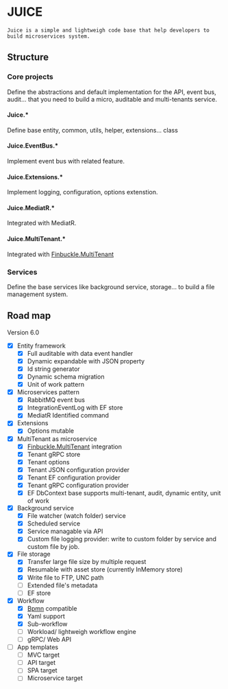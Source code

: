 # JUICE
`Juice is a simple and lightweigh code base that help developers to build microservices system.`

## Structure

### Core projects
Define the abstractions and default implementation for the API, event bus, audit...
that you need to build a micro, auditable and multi-tenants service.

#### Juice.*

Define base entity, common, utils, helper, extensions... class

#### Juice.EventBus.*

Implement event bus with related feature.

#### Juice.Extensions.*

Implement logging, configuration, options extenstion.

#### Juice.MediatR.*

Integrated with MediatR.

#### Juice.MultiTenant.*

Integrated with [Finbuckle.MultiTenant](https://github.com/Finbuckle/Finbuckle.MultiTenant)

### Services
Define the base services like background service, storage... to build a file management system.

## Road map

Version 6.0

- [x] Entity framework
    - [x] Full auditable with data event handler
    - [x] Dynamic expandable with JSON property
    - [x] Id string generator
    - [x] Dynamic schema migration
    - [x] Unit of work pattern
- [x] Microservices pattern
    - [x] RabbitMQ event bus
    - [x] IntegrationEventLog with EF store
    - [x] MediatR Identified command
- [x] Extensions
    - [x] Options mutable
- [x] MultiTenant as microservice
    - [x] [Finbuckle.MultiTenant](https://github.com/Finbuckle/Finbuckle.MultiTenant) integration
    - [x] Tenant gRPC store
    - [x] Tenant options
    - [x] Tenant JSON configuration provider
    - [x] Tenant EF configuration provider
    - [x] Tenant gRPC configuration provider
    - [x] EF DbContext base supports multi-tenant, audit, dynamic entity, unit of work
- [x] Background service
    - [x] File watcher (watch folder) service
    - [x] Scheduled service
    - [x] Service managable via API
    - [x] Custom file logging provider: write to custom folder by service and custom file by job.
- [x] File storage
    - [x] Transfer large file size by multiple request
    - [x] Resumable with asset store (currently InMemory store)
    - [x] Write file to FTP, UNC path
    - [ ] Extended file's metadata
    - [ ] EF store 
- [x] Workflow
    - [x] [Bpmn](https://bpmn.io/toolkit/bpmn-js/) compatible
    - [x] Yaml support
    - [x] Sub-workflow
    - [ ] Workload/ lightweigh workflow engine
    - [ ] gRPC/ Web API
- [ ] App templates
    - [ ] MVC target
    - [ ] API target
    - [ ] SPA target
    - [ ] Microservice target